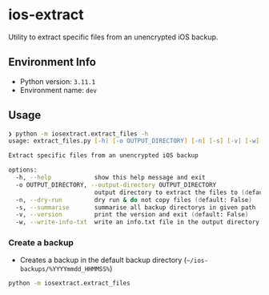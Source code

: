 # ios-extract

Utility to extract specific files from an unencrypted iOS backup.

## Environment Info

- Python version: `3.11.1`
- Environment name: `dev`

## Usage

```zsh
❯ python -m iosextract.extract_files -h
usage: extract_files.py [-h] [-o OUTPUT_DIRECTORY] [-n] [-s] [-v] [-w]

Extract specific files from an unencrypted iOS backup

options:
  -h, --help            show this help message and exit
  -o OUTPUT_DIRECTORY, --output-directory OUTPUT_DIRECTORY
                        output directory to extract the files to (default: None)
  -n, --dry-run         dry run & do not copy files (default: False)
  -s, --summarise       summarise all backup directorys in given path (default: False)
  -v, --version         print the version and exit (default: False)
  -w, --write-info-txt  write an info.txt file in the output directory (default: False)
```

### Create a backup

- Creates a backup in the default backup directory (`~/ios-backups/%YYYYmmdd_HHMMSS%`)

```zsh
python -m iosextract.extract_files
```

